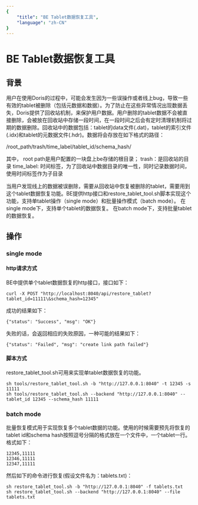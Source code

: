 ```yaml
---
{
    "title": "BE Tablet数据恢复工具",
    "language": "zh-CN"
}
---
```


<!-- 
Licensed to the Apache Software Foundation (ASF) under one
or more contributor license agreements.  See the NOTICE file
distributed with this work for additional information
regarding copyright ownership.  The ASF licenses this file
to you under the Apache License, Version 2.0 (the
"License"); you may not use this file except in compliance
with the License.  You may obtain a copy of the License at

  http://www.apache.org/licenses/LICENSE-2.0

Unless required by applicable law or agreed to in writing,
software distributed under the License is distributed on an
"AS IS" BASIS, WITHOUT WARRANTIES OR CONDITIONS OF ANY
KIND, either express or implied.  See the License for the
specific language governing permissions and limitations
under the License.
-->

# BE Tablet数据恢复工具

## 背景

用户在使用Doris的过程中，可能会发生因为一些误操作或者线上bug，导致一些有效的tablet被删除（包括元数据和数据）。为了防止在这些异常情况出现数据丢失，Doris提供了回收站机制，来保护用户数据。用户删除的tablet数据不会被直接删除，会被放在回收站中存储一段时间，在一段时间之后会有定时清理机制将过期的数据删除。回收站中的数据包括：tablet的data文件(.dat)，tablet的索引文件(.idx)和tablet的元数据文件(.hdr)。数据将会存放在如下格式的路径：

/root_path/trash/time_label/tablet_id/schema_hash/

其中， root path是用户配置的一块盘上be存储的根目录；
trash：是回收站的目录
time_label: 时间标签，为了回收站中数据目录的唯一性，同时记录数据时间，使用时间标签作为子目录

当用户发现线上的数据被误删除，需要从回收站中恢复被删除的tablet，需要用到这个tablet数据恢复功能。BE提供http接口和restore_tablet_tool.sh脚本实现这个功能，支持单tablet操作（single mode）和批量操作模式（batch mode）。
在single mode下，支持单个tablet的数据恢复。
在batch mode下，支持批量tablet的数据恢复。

## 操作

### single mode

#### http请求方式

BE中提供单个tablet数据恢复的http接口，接口如下：

```
curl -X POST "http://localhost:8040/api/restore_tablet?tablet_id=11111\&schema_hash=12345"
```


成功的结果如下：
```
{"status": "Success", "msg": "OK"}
```

失败的话，会返回相应的失败原因，一种可能的结果如下：
```
{"status": "Failed", "msg": "create link path failed"}
```

#### 脚本方式

restore_tablet_tool.sh可用来实现单tablet数据恢复的功能。

```
sh tools/restore_tablet_tool.sh -b "http://127.0.0.1:8040" -t 12345 -s 11111
sh tools/restore_tablet_tool.sh --backend "http://127.0.0.1:8040" --tablet_id 12345 --schema_hash 11111
```

### batch mode

批量恢复模式用于实现恢复多个tablet数据的功能。使用的时候需要预先将恢复的tablet id和schema hash按照逗号分隔的格式放在一个文件中，一个tablet一行。
格式如下：
```
12345,11111
12346,11111
12347,11111
```

然后如下的命令进行恢复(假设文件名为：tablets.txt)：

```
sh restore_tablet_tool.sh -b "http://127.0.0.1:8040" -f tablets.txt
sh restore_tablet_tool.sh --backend "http://127.0.0.1:8040" --file tablets.txt
```

